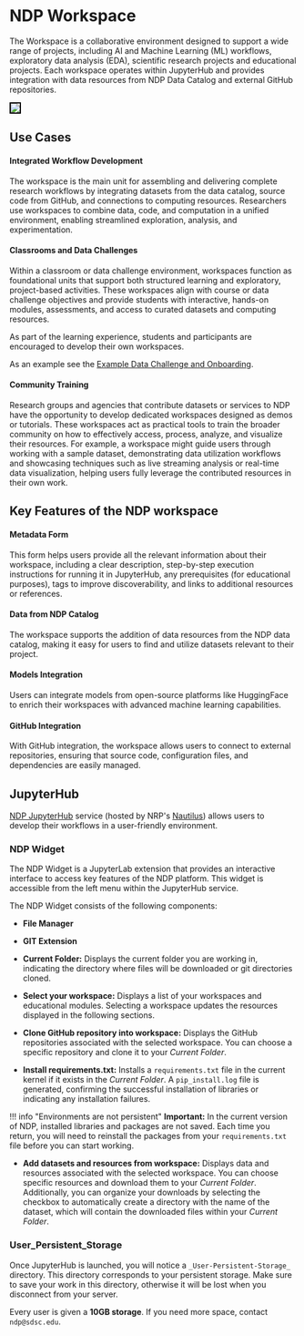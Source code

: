 # NDP Workspace

The Workspace is a collaborative environment designed to support a wide range of projects, including AI and Machine Learning (ML) workflows, exploratory data analysis (EDA), scientific research projects and educational projects. Each workspace operates within JupyterHub and provides integration with data resources from NDP Data Catalog and external GitHub repositories. 

<img src="../images/workspace-form.png" style="border: 2px solid black;">

## Use Cases

#### Integrated Workflow Development

The workspace is the main unit for assembling and delivering complete research workflows by integrating datasets from the data catalog, source code from GitHub, and connections to computing resources. Researchers use workspaces to combine data, code, and computation in a unified environment, enabling streamlined exploration, analysis, and experimentation.

#### Classrooms and Data Challenges

Within a classroom or data challenge environment, workspaces function as foundational units that support both structured learning and exploratory, project-based activities. These workspaces align with course or data challenge objectives and provide students with interactive, hands-on modules, assessments, and access to curated datasets and computing resources.

As part of the learning experience, students and participants are encouraged to develop their own workspaces. 

As an example see the [Example Data Challenge and Onboarding](https://nationaldataplatform.org/educationhub/datachallenge/learner/4f8f7f38-a86c-4ecf-ba14-9d5e0b00c919). 


#### Community Training

Research groups and agencies that contribute datasets or services to NDP have the opportunity to develop dedicated workspaces designed as demos or tutorials. These workspaces act as practical tools to train the broader community on how to effectively access, process, analyze, and visualize their resources. For example, a workspace might guide users through working with a sample dataset, demonstrating data utilization workflows and showcasing techniques such as live streaming analysis or real-time data visualization, helping users fully leverage the contributed resources in their own work.

## Key Features of the NDP workspace

#### Metadata Form

This form helps users provide all the relevant information about their workspace, including a clear description, step-by-step execution instructions for running it in JupyterHub, any prerequisites (for educational purposes), tags to improve discoverability, and links to additional resources or references.

#### Data from NDP Catalog

The workspace supports the addition of data resources from the NDP data catalog, making it easy for users to find and utilize datasets relevant to their project. 

#### Models Integration

Users can integrate models from open-source platforms like HuggingFace to enrich their workspaces with advanced machine learning capabilities.

#### GitHub Integration

With GitHub integration, the workspace allows users to connect to external repositories, ensuring that source code, configuration files, and dependencies are easily managed. 

## JupyterHub

[NDP JupyterHub](https://ndp-jupyterhub.nrp-nautilus.io/hub/spawn) service (hosted by NRP's [Nautilus](https://dash.nrp-nautilus.io/)) allows users to develop their workflows in a user-friendly environment.

### NDP Widget
The NDP Widget is a JupyterLab extension that provides an interactive interface to access key features of the NDP platform. This widget is accessible from the left menu within the JupyterHub service.

The NDP Widget consists of the following components:

- **File Manager** 
- **GIT Extension**
- **Current Folder:** Displays the current folder you are working in, indicating the directory where files will be downloaded or git directories cloned.

- **Select your workspace:** Displays a list of your workspaces and educational modules. Selecting a workspace updates the resources displayed in the following sections.

- **Clone GitHub repository into workspace:** Displays the GitHub repositories associated with the selected workspace. You can choose a specific repository and clone it to your *Current Folder*. 

- **Install requirements.txt:** Installs a `requirements.txt` file in the current kernel if it exists in the *Current Folder*. A `pip_install.log` file is generated, confirming the successful installation of libraries or indicating any installation failures.

!!! info "Environments are not persistent"
    **Important:** In the current version of NDP, installed libraries and packages are not saved. Each time you return, you will need to reinstall the packages from your `requirements.txt` file before you can start working.

- **Add datasets and resources from workspace:** Displays data and resources associated with the selected workspace. You can choose specific resources and download them to your *Current Folder*. Additionally, you can organize your downloads by selecting the checkbox to automatically create a directory with the name of the dataset, which will contain the downloaded files within your *Current Folder*.

### User_Persistent_Storage

Once JupyterHub is launched, you will notice a `_User-Persistent-Storage_` directory. This directory corresponds to your persistent storage. Make sure to save your work in this directory, otherwise it will be lost when you disconnect from your server.

Every user is given a **10GB storage**. If you need more space, contact `ndp@sdsc.edu`. 